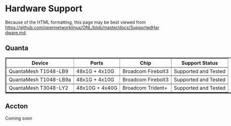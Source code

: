 Hardware Support
================
Because of the HTML formatting, this page may be best viewed from
<https://github.com/opennetworklinux/ONL/blob/master/docs/SupportedHardware.md>.


Quanta
------
<table border="3" style="width:800px;padding=15px;border-spacing:5px">
<tr> <th>Device         <th> Ports            <th> Chip                <th> Support Status         </tr>
<tr> <td> QuantaMesh T1048-LB9    <td> 48x1G  + 4x10G   <td> Broadcom Firebolt3  <td> Supported and Tested   </tr>
<tr> <td> QuantaMesh T1048-LB9a   <td> 48x1G  + 4x10G   <td> Broadcom Firebolt3  <td> Supported and Tested   </tr>
<tr> <td> QuantaMesh T3048-LY2    <td> 48x10G + 4x40G   <td> Broadcom Trident+   <td> Supported and Tested   </tr>
</table>


Accton
------
Coming soon
